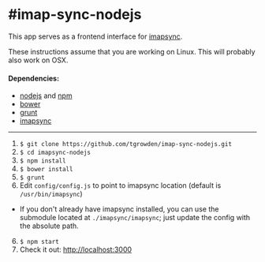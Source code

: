 #imap-sync-nodejs
================

This app serves as a frontend interface for [imapsync](https://github.com/imapsync/imapsync).

These instructions assume that you are working on Linux. This will probably also work on OSX.

#### Dependencies:
  * [nodejs](https://nodejs.org/en/) and [npm](https://www.npmjs.com/)
  * [bower](http://bower.io/)
  * [grunt](http://gruntjs.com/)
  * [imapsync](https://github.com/imapsync/imapsync)

---

1. `$ git clone https://github.com/tgrowden/imap-sync-nodejs.git`
2. `$ cd imapsync-nodejs`
3. `$ npm install`
4. `$ bower install`
5. `$ grunt`
6. Edit `config/config.js` to point to imapsync location (default is `/usr/bin/imapsync`)
  * If you don't already have imapsync installed, you can use the submodule located at `./imapsync/imapsync`; just update the config with the absolute path.
6. `$ npm start`
7. Check it out: [http://localhost:3000](http://localhost:3000)
